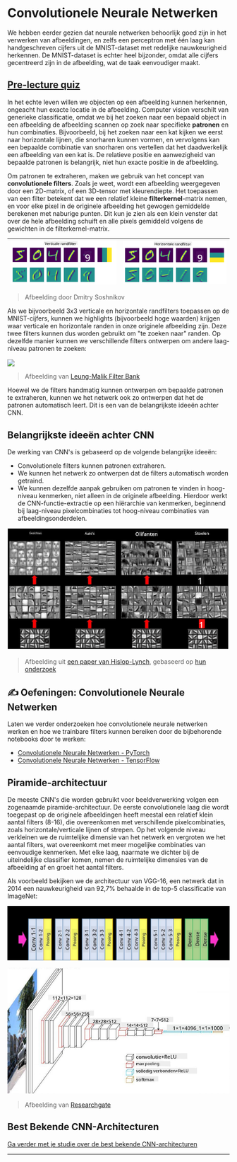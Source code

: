 <!--
CO_OP_TRANSLATOR_METADATA:
{
  "original_hash": "a560d5b845962cf33dc102266e409568",
  "translation_date": "2025-09-23T10:06:48+00:00",
  "source_file": "lessons/4-ComputerVision/07-ConvNets/README.md",
  "language_code": "nl"
}
-->
# Convolutionele Neurale Netwerken

We hebben eerder gezien dat neurale netwerken behoorlijk goed zijn in het verwerken van afbeeldingen, en zelfs een perceptron met één laag kan handgeschreven cijfers uit de MNIST-dataset met redelijke nauwkeurigheid herkennen. De MNIST-dataset is echter heel bijzonder, omdat alle cijfers gecentreerd zijn in de afbeelding, wat de taak eenvoudiger maakt.

## [Pre-lecture quiz](https://ff-quizzes.netlify.app/en/ai/quiz/13)

In het echte leven willen we objecten op een afbeelding kunnen herkennen, ongeacht hun exacte locatie in de afbeelding. Computer vision verschilt van generieke classificatie, omdat we bij het zoeken naar een bepaald object in een afbeelding de afbeelding scannen op zoek naar specifieke **patronen** en hun combinaties. Bijvoorbeeld, bij het zoeken naar een kat kijken we eerst naar horizontale lijnen, die snorharen kunnen vormen, en vervolgens kan een bepaalde combinatie van snorharen ons vertellen dat het daadwerkelijk een afbeelding van een kat is. De relatieve positie en aanwezigheid van bepaalde patronen is belangrijk, niet hun exacte positie in de afbeelding.

Om patronen te extraheren, maken we gebruik van het concept van **convolutionele filters**. Zoals je weet, wordt een afbeelding weergegeven door een 2D-matrix, of een 3D-tensor met kleurendiepte. Het toepassen van een filter betekent dat we een relatief kleine **filterkernel**-matrix nemen, en voor elke pixel in de originele afbeelding het gewogen gemiddelde berekenen met naburige punten. Dit kun je zien als een klein venster dat over de hele afbeelding schuift en alle pixels gemiddeld volgens de gewichten in de filterkernel-matrix.

![Verticaal Randfilter](../../../../../translated_images/filter-vert.b7148390ca0bc356ddc7e55555d2481819c1e86ddde9dce4db5e71a69d6f887f.nl.png) | ![Horizontaal Randfilter](../../../../../translated_images/filter-horiz.59b80ed4feb946efbe201a7fe3ca95abb3364e266e6fd90820cb893b4d3a6dda.nl.png)
----|----

> Afbeelding door Dmitry Soshnikov

Als we bijvoorbeeld 3x3 verticale en horizontale randfilters toepassen op de MNIST-cijfers, kunnen we highlights (bijvoorbeeld hoge waarden) krijgen waar verticale en horizontale randen in onze originele afbeelding zijn. Deze twee filters kunnen dus worden gebruikt om "te zoeken naar" randen. Op dezelfde manier kunnen we verschillende filters ontwerpen om andere laag-niveau patronen te zoeken:

<img src="images/lmfilters.jpg" width="500" align="center"/>

> Afbeelding van [Leung-Malik Filter Bank](https://www.robots.ox.ac.uk/~vgg/research/texclass/filters.html)

Hoewel we de filters handmatig kunnen ontwerpen om bepaalde patronen te extraheren, kunnen we het netwerk ook zo ontwerpen dat het de patronen automatisch leert. Dit is een van de belangrijkste ideeën achter CNN.

## Belangrijkste ideeën achter CNN

De werking van CNN's is gebaseerd op de volgende belangrijke ideeën:

* Convolutionele filters kunnen patronen extraheren.
* We kunnen het netwerk zo ontwerpen dat de filters automatisch worden getraind.
* We kunnen dezelfde aanpak gebruiken om patronen te vinden in hoog-niveau kenmerken, niet alleen in de originele afbeelding. Hierdoor werkt de CNN-functie-extractie op een hiërarchie van kenmerken, beginnend bij laag-niveau pixelcombinaties tot hoog-niveau combinaties van afbeeldingsonderdelen.

![Hiërarchische Functie-extractie](../../../../../translated_images/FeatureExtractionCNN.d9b456cbdae7cb643fde3032b81b2940e3cf8be842e29afac3f482725ba7f95c.nl.png)

> Afbeelding uit [een paper van Hislop-Lynch](https://www.semanticscholar.org/paper/Computer-vision-based-pedestrian-trajectory-Hislop-Lynch/26e6f74853fc9bbb7487b06dc2cf095d36c9021d), gebaseerd op [hun onderzoek](https://dl.acm.org/doi/abs/10.1145/1553374.1553453)

## ✍️ Oefeningen: Convolutionele Neurale Netwerken

Laten we verder onderzoeken hoe convolutionele neurale netwerken werken en hoe we trainbare filters kunnen bereiken door de bijbehorende notebooks door te werken:

* [Convolutionele Neurale Netwerken - PyTorch](ConvNetsPyTorch.ipynb)
* [Convolutionele Neurale Netwerken - TensorFlow](ConvNetsTF.ipynb)

## Piramide-architectuur

De meeste CNN's die worden gebruikt voor beeldverwerking volgen een zogenaamde piramide-architectuur. De eerste convolutionele laag die wordt toegepast op de originele afbeeldingen heeft meestal een relatief klein aantal filters (8-16), die overeenkomen met verschillende pixelcombinaties, zoals horizontale/verticale lijnen of strepen. Op het volgende niveau verkleinen we de ruimtelijke dimensie van het netwerk en vergroten we het aantal filters, wat overeenkomt met meer mogelijke combinaties van eenvoudige kenmerken. Met elke laag, naarmate we dichter bij de uiteindelijke classifier komen, nemen de ruimtelijke dimensies van de afbeelding af en groeit het aantal filters.

Als voorbeeld bekijken we de architectuur van VGG-16, een netwerk dat in 2014 een nauwkeurigheid van 92,7% behaalde in de top-5 classificatie van ImageNet:

![ImageNet Lagen](../../../../../translated_images/vgg-16-arch1.d901a5583b3a51baeaab3e768567d921e5d54befa46e1e642616c5458c934028.nl.jpg)

![ImageNet Piramide](../../../../../translated_images/vgg-16-arch.64ff2137f50dd49fdaa786e3f3a975b3f22615efd13efb19c5d22f12e01451a1.nl.jpg)

> Afbeelding van [Researchgate](https://www.researchgate.net/figure/Vgg16-model-structure-To-get-the-VGG-NIN-model-we-replace-the-2-nd-4-th-6-th-7-th_fig2_335194493)

## Best Bekende CNN-Architecturen

[Ga verder met je studie over de best bekende CNN-architecturen](CNN_Architectures.md)

---

